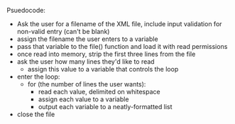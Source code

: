 Psuedocode:

* Ask the user for a filename of the XML file, include input validation for non-valid entry (can't be blank)
* assign the filename the user enters to a variable
* pass that variable to the file() function and load it with read permissions
* once read into memory, strip the first three lines from the file
* ask the user how many lines they'd like to read
  * assign this value to a variable that controls the loop
* enter the loop:
  * for (the number of lines the user wants):
    * read each value, delimited on whitespace
    * assign each value to a variable
    * output each variable to a neatly-formatted list
* close the file
